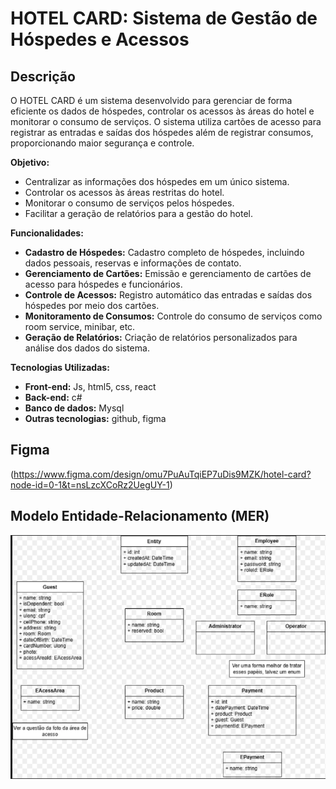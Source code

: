 # HOTEL CARD: Sistema de Gestão de Hóspedes e Acessos

## Descrição

O HOTEL CARD é um sistema desenvolvido para gerenciar de forma eficiente os dados de hóspedes, controlar os acessos às áreas do hotel e monitorar o consumo de serviços. O sistema utiliza cartões de acesso para registrar as entradas e saídas dos hóspedes além de registrar consumos, proporcionando maior segurança e controle.

**Objetivo:**

* Centralizar as informações dos hóspedes em um único sistema.
* Controlar os acessos às áreas restritas do hotel.
* Monitorar o consumo de serviços pelos hóspedes.
* Facilitar a geração de relatórios para a gestão do hotel.

**Funcionalidades:**

* **Cadastro de Hóspedes:** Cadastro completo de hóspedes, incluindo dados pessoais, reservas e informações de contato.
* **Gerenciamento de Cartões:** Emissão e gerenciamento de cartões de acesso para hóspedes e funcionários.
* **Controle de Acessos:** Registro automático das entradas e saídas dos hóspedes por meio dos cartões.
* **Monitoramento de Consumos:** Controle do consumo de serviços como room service, minibar, etc.
* **Geração de Relatórios:** Criação de relatórios personalizados para análise dos dados do sistema.


**Tecnologias Utilizadas:**

* **Front-end:** Js, html5, css, react
* **Back-end:** c#
* **Banco de dados:** Mysql
* **Outras tecnologias:** github, figma


## Figma

(https://www.figma.com/design/omu7PuAuTqiEP7uDis9MZK/hotel-card?node-id=0-1&t=nsLzcXCoRz2UegUY-1)

## Modelo Entidade-Relacionamento (MER)
![mer](image.png)



